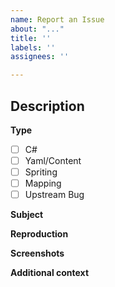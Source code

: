 ```yaml
---
name: Report an Issue
about: "..."
title: ''
labels: ''
assignees: ''

---
```


## Description
<!-- Explain your issue in detail. Issues without proper explanation are liable to be closed by maintainers. -->

**Type**
<!-- The general type of work expected to solve this issue. It may not always be obvious, take your best guess.  -->
- [ ] C#
- [ ] Yaml/Content
- [ ] Spriting
- [ ] Mapping
- [ ] Upstream Bug

**Subject**
<!-- The general subject matter, if it pertains to a specific species or game system -->

**Reproduction**
<!-- Include the steps to reproduce if applicable. -->

**Screenshots**
<!-- If applicable, add screenshots to help explain your problem. -->

**Additional context**
<!-- Add any other context about the issue here. Anything you think is related to the issue. -->
